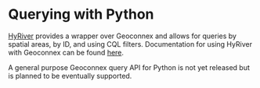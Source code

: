 # Querying with Python

[HyRiver](https://docs.hyriver.io/) provides a wrapper over Geoconnex and allows for queries by spatial areas, by ID, and using CQL filters. Documentation for using HyRiver with Geoconnex can be found [here](https://docs.hyriver.io/examples/notebooks/geoconnex.html).

A general purpose Geoconnex query API for Python is not yet released but is planned to be eventually supported.
